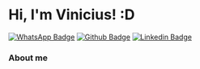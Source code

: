 # Hi, I'm Vinicius! :D

[![WhatsApp Badge](https://img.shields.io/badge/-WhatsApp-green?style=flat-square&logo=WhatsApp&logoColor=white&link=https://api.whatsapp.com/send?phone=5511951861619)](https://api.whatsapp.com/send?phone=5511951861619)
[![Github Badge](https://img.shields.io/badge/-Github-000?style=flat-square&logo=Github&logoColor=white&link=https://github.com/vinixc)](https://github.com/vinixc)
[![Linkedin Badge](https://img.shields.io/badge/-LinkedIn-blue?style=flat-square&logo=Linkedin&logoColor=white&link=https://www.linkedin.com/in/vinicius-d-54b976118/)](https://www.linkedin.com/in/vinicius-d-54b976118/)

### About me
